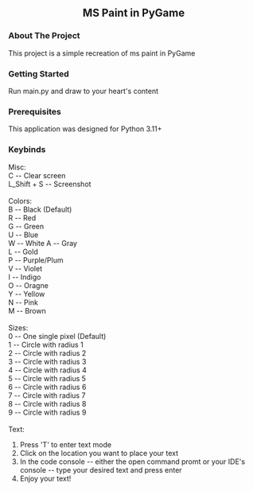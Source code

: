 <!-- TITLE -->
<div align="center">
  <h2 align="center">MS Paint in PyGame</h2>
</div>

<!-- ABOUT THE PROJECT -->
### About The Project

This project is a simple recreation of ms paint in PyGame

<!-- GETTING STARTED -->
### Getting Started

Run main.py and draw to your heart's content

<!-- PREREQUISITES -->
### Prerequisites

This application was designed for Python 3.11+

<!-- KEYBINDS -->
### Keybinds
Misc: <br>
C -- Clear screen <br>
L_Shift + S -- Screenshot <br> <br>
Colors: <br>
B -- Black (Default) <br>
R -- Red <br>
G -- Green <br>
U -- Blue <br>
W -- White 
A -- Gray <br>
L -- Gold <br>
P -- Purple/Plum <br>
V -- Violet <br>
I -- Indigo <br>
O -- Oragne <br>
Y -- Yellow <br>
N -- Pink <br>
M -- Brown <br> <br>
Sizes: <br>
0 -- One single pixel (Default) <br>
1 -- Circle with radius 1 <br>
2 -- Circle with radius 2 <br>
3 -- Circle with radius 3 <br>
4 -- Circle with radius 4 <br>
5 -- Circle with radius 5 <br>
6 -- Circle with radius 6 <br>
7 -- Circle with radius 7 <br>
8 -- Circle with radius 8 <br>
9 -- Circle with radius 9 <br> <br>
Text:
<ol>
  <li>Press 'T' to enter text mode</li>
  <li>Click on the location you want to place your text</li>
  <li>In the code console -- either the open command promt or your IDE's console -- type your desired text and press enter</li>
  <li>Enjoy your text!</li>
</ol>
